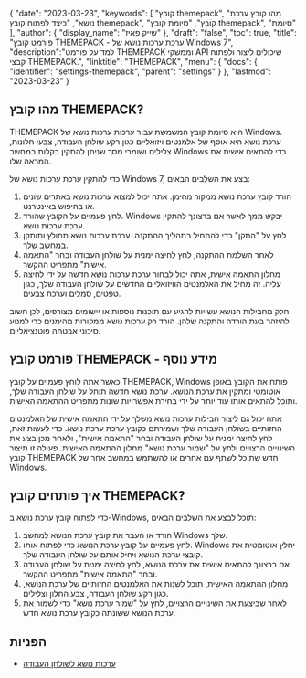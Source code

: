 {
"date": "2023-03-23",
  "keywords": [
"קובץ themepack",
"מהו קובץ ערכת נושא",
"כיצד לפתוח קובץ themepack",
"קוֹבֶץ",
"סיומת קובץ themepack",
"סיומת"
],
  "author": {
"display_name": "שייק פאיז"
},
"draft": "false",
"toc": true,
"title": "פורמט קובץ THEMEPACK - ערכת ערכות נושא של Windows 7",
  "description":"למד על פורמט THEMEPACK וממשקי API שיכולים ליצור ולפתוח קבצי THEMEPACK.",
  "linktitle": "THEMEPACK",
  "menu": {
    "docs": {
      "identifier": "settings-themepack",
      "parent": "settings"
}
},
"lastmod": "2023-03-23"
}

## מהו קובץ THEMEPACK?

THEMEPACK היא סיומת קובץ המשמשת עבור ערכות ערכות נושא של Windows. ערכת נושא היא אוסף של אלמנטים ויזואליים כגון רקע שולחן העבודה, צבעי חלונות, צלילים ושומרי מסך שניתן להתקין בקלות במחשב Windows כדי להתאים אישית את המראה שלו.

כדי להתקין ערכת ערכות נושא של Windows 7, בצע את השלבים הבאים:

1. הורד קובץ ערכת נושא ממקור מהימן. אתה יכול למצוא ערכות נושא באתרים שונים או בחיפוש באינטרנט.
2. לחץ פעמיים על הקובץ שהורד. Windows יבקש ממך לאשר אם ברצונך להתקין ערכת ערכות נושא.
3. לחץ על "התקן" כדי להתחיל בתהליך ההתקנה. ערכת ערכות נושא תחולץ ותותקן במחשב שלך.
4. לאחר השלמת ההתקנה, לחץ לחיצה ימנית על שולחן העבודה ובחר "התאמה אישית" מתפריט ההקשר.
5. מחלון התאמה אישית, אתה יכול לבחור ערכת ערכות נושא חדשה על ידי לחיצה עליה. זה מחיל את האלמנטים הוויזואליים החדשים על שולחן העבודה שלך, כגון טפטים, סמלים וערכת צבעים.

חלק מחבילות הנושא עשויות להגיע עם תוכנות נוספות או יישומים מצורפים, לכן חשוב להיזהר בעת הורדה והתקנה שלהן. הורד רק ערכות נושא ממקורות מהימנים כדי למנוע סיכוני אבטחה פוטנציאליים.

## פורמט קובץ THEMEPACK - מידע נוסף

כאשר אתה לוחץ פעמיים על קובץ THEMEPACK, Windows פותח את הקובץ באופן אוטומטי ומתקין את ערכת הנושא. ערכת נושא חדשה תוחל על שולחן העבודה שלך, ותוכל להתאים אותו עוד יותר על ידי בחירת אפשרויות שונות מתפריט ההתאמה האישית.

אתה יכול גם ליצור חבילות ערכות נושא משלך על ידי התאמה אישית של האלמנטים החזותיים בשולחן העבודה שלך ושמירתם כקובץ ערכת ערכת נושא. כדי לעשות זאת, לחץ לחיצה ימנית על שולחן העבודה ובחר "התאמה אישית", ולאחר מכן בצע את השינויים הרצויים ולחץ על "שמור ערכת נושא" מחלון ההתאמה האישית. פעולה זו תיצור קובץ THEMEPACK חדש שתוכל לשתף עם אחרים או להשתמש במחשב אחר של Windows.

## איך פותחים קובץ THEMEPACK?

כדי לפתוח קובץ ערכת נושא ב-Windows, תוכל לבצע את השלבים הבאים:

1. הורד או העבר את קובץ ערכת הנושא למחשב Windows שלך.
2. לחץ פעמיים על קובץ ערכת הנושא כדי לפתוח אותו. Windows יחלץ אוטומטית את קובצי ערכת הנושא ויחיל אותם על שולחן העבודה שלך.
3. אם ברצונך להתאים אישית את ערכת הנושא, לחץ לחיצה ימנית על שולחן העבודה ובחר "התאמה אישית" מתפריט ההקשר.
4. מחלון ההתאמה האישית, תוכל לשנות את האלמנטים החזותיים של ערכת הנושא, כגון רקע שולחן העבודה, צבע החלון וצלילים.
5. לאחר שביצעת את השינויים הרצויים, לחץ על "שמור ערכת נושא" כדי לשמור את ערכת הנושא ששונתה כקובץ ערכת נושא חדש.

## הפניות
* [ערכות נושא לשולחן העבודה](https://support.microsoft.com/en-us/windows/desktop-themes-94880287-6046-1d35-6d2f-35dee759701e)

